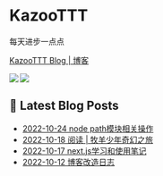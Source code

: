 # KazooTTT
每天进步一点点

[KazooTTT Blog | 博客](https://blog.kazoottt.club/)

<a href="https://github.com/anuraghazra/github-readme-stats">
  <img align="left" src="https://github-readme-stats.vercel.app/api?username=KazooTTT&theme=radical" />
</a>

<a href="https://github.com/anuraghazra/github-readme-stats">
  <img src="https://github-readme-stats.vercel.app/api/top-langs/?username=KazooTTT&theme=radical" />
</a>


## 📕 Latest Blog Posts

<!-- BLOG-POST-LIST:START -->
 - [2022-10-24 node path模块相关操作](https://kazoottt.github.io//2022/10/24/node-path%E6%A8%A1%E5%9D%97%E7%9B%B8%E5%85%B3%E6%93%8D%E4%BD%9C/)
 - [2022-10-18 阅读 | 牧羊少年奇幻之旅](https://kazoottt.github.io//2022/10/18/%E7%89%A7%E7%BE%8A%E5%B0%91%E5%B9%B4%E5%A5%87%E5%B9%BB%E4%B9%8B%E6%97%85/)
 - [2022-10-17 next.js学习和使用笔记](https://kazoottt.github.io//2022/10/17/next.js%E5%AD%A6%E4%B9%A0%E5%92%8C%E4%BD%BF%E7%94%A8%E7%AC%94%E8%AE%B0/)
 - [2022-10-12 博客改造日志](https://kazoottt.github.io//2022/10/12/%E5%8D%9A%E5%AE%A2%E6%94%B9%E9%80%A0%E6%97%A5%E5%BF%97/)<!-- BLOG-POST-LIST:END -->
